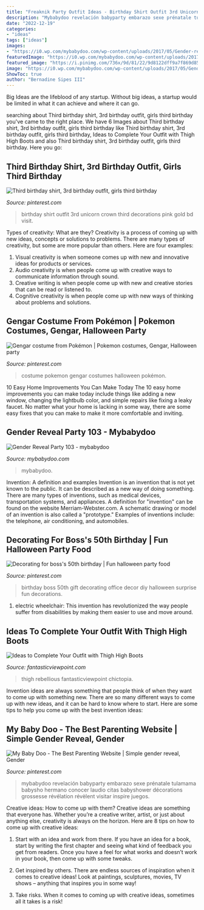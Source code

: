 ```yaml
---
title: "Freaknik Party Outfit Ideas - Birthday Shirt Outfit 3rd Unicorn Crown Third Decorations Pink Gold Bd Visit"
description: "Mybabydoo revelación babyparty embarazo sexe prénatale tulamama babysho hermano conocer laudio citas babyshower décorations grossesse révélation révèlent visitar inspire juegos"
date: "2022-12-19"
categories:
- "ideas"
tags: ["ideas"]
images:
- "https://i0.wp.com/mybabydoo.com/wp-content/uploads/2017/05/Gender-reveal-party-103.jpg?fit=621%2C960&amp;ssl=1"
featuredImage: "https://i0.wp.com/mybabydoo.com/wp-content/uploads/2017/05/Gender-reveal-party-103.jpg?fit=621%2C960&amp;ssl=1"
featured_image: "https://i.pinimg.com/736x/9d/81/22/9d8122dff9a7f869d8577b61067f6821--costume-ideas.jpg"
image: "https://i0.wp.com/mybabydoo.com/wp-content/uploads/2017/05/Gender-reveal-party-103.jpg?fit=621%2C960&amp;ssl=1"
ShowToc: true
author: "Bernadine Sipes III"
---
```



Big Ideas are the lifeblood of any startup. Without big ideas, a startup would be limited in what it can achieve and where it can go.

	

		
searching about Third birthday shirt, 3rd birthday outfit, girls third birthday you've came to the right place. We have 6 Images about Third birthday shirt, 3rd birthday outfit, girls third birthday like Third birthday shirt, 3rd birthday outfit, girls third birthday, Ideas to Complete Your Outfit with Thigh High Boots and also Third birthday shirt, 3rd birthday outfit, girls third birthday. Here you go:
		
    
## Third Birthday Shirt, 3rd Birthday Outfit, Girls Third Birthday

<img loading=lazy src="https://i.pinimg.com/736x/bd/f3/28/bdf32879eb344f035d9b62beb067560c.jpg" onerror="this.onerror=null;this.src='https://tse1.mm.bing.net/th?id=OIP.L6sx4LBa376aYhsdr1cZZwHaJ4&amp;pid=15.1';" alt="Third birthday shirt, 3rd birthday outfit, girls third birthday">

_Source: pinterest.com_

>birthday shirt outfit 3rd unicorn crown third decorations pink gold bd visit. 

	

Types of creativity: What are they?
Creativity is a process of coming up with new ideas, concepts or solutions to problems. There are many types of creativity, but some are more popular than others. Here are four examples: 
1. Visual creativity is when someone comes up with new and innovative ideas for products or services.
2. Audio creativity is when people come up with creative ways to communicate information through sound.
3. Creative writing is when people come up with new and creative stories that can be read or listened to.
4. Cognitive creativity is when people come up with new ways of thinking about problems and solutions.

    
## Gengar Costume From Pokémon | Pokemon Costumes, Gengar, Halloween Party

<img loading=lazy src="https://i.pinimg.com/736x/9d/81/22/9d8122dff9a7f869d8577b61067f6821--costume-ideas.jpg" onerror="this.onerror=null;this.src='https://tse2.mm.bing.net/th?id=OIP.eJ5rwq6R0fiQoROIMkAKbQHaJ3&amp;pid=15.1';" alt="Gengar costume from Pokémon | Pokemon costumes, Gengar, Halloween party">

_Source: pinterest.com_

>costume pokemon gengar costumes halloween pokémon. 

	

10 Easy Home Improvements You Can Make Today
The 10 easy home improvements you can make today include things like adding a new window, changing the lightbulb color, and simple repairs like fixing a leaky faucet. No matter what your home is lacking in some way, there are some easy fixes that you can make to make it more comfortable and inviting.

    
## Gender Reveal Party 103 - Mybabydoo

<img loading=lazy src="https://i0.wp.com/mybabydoo.com/wp-content/uploads/2017/05/Gender-reveal-party-103.jpg?fit=621%2C960&amp;ssl=1" onerror="this.onerror=null;this.src='https://tse3.mm.bing.net/th?id=OIP.l0ii-sYVwf-f_NkBgRB5TAHaLc&amp;pid=15.1';" alt="Gender Reveal Party 103 - mybabydoo">

_Source: mybabydoo.com_

>mybabydoo. 

	

Invention: A definition and examples
Invention is an invention that is not yet known to the public. It can be described as a new way of doing something. There are many types of inventions, such as medical devices, transportation systems, and appliances. 
A definition for "invention" can be found on the website Merriam-Webster.com. A schematic drawing or model of an invention is also called a "prototype." 
Examples of inventions include: the telephone, air conditioning, and automobiles.

    
## Decorating For Boss&#039;s 50th Birthday | Fun Halloween Party Food

<img loading=lazy src="https://i.pinimg.com/736x/4c/05/e5/4c05e55177cfbfe037df4e70497b06cf--surprise-surprise-dessert-ideas.jpg" onerror="this.onerror=null;this.src='https://tse1.mm.bing.net/th?id=OIP.tezGApVlsAx2G1dCycjBzAHaJ6&amp;pid=15.1';" alt="Decorating for boss&#039;s 50th birthday | Fun halloween party food">

_Source: pinterest.com_

>birthday boss 50th gift decorating office decor diy halloween surprise fun decorations. 

	

1) electric wheelchair: This invention has revolutionized the way people suffer from disabilities by making them easier to use and move around.

    
## Ideas To Complete Your Outfit With Thigh High Boots

<img loading=lazy src="https://www.fantasticviewpoint.com/wp-content/uploads/2013/11/haute-rebellious-boots-haute-rebellious-skirt_400.jpg" onerror="this.onerror=null;this.src='https://tse1.mm.bing.net/th?id=OIP.J9bfUFo3c0PltqYK4CNWQAHaLH&amp;pid=15.1';" alt="Ideas to Complete Your Outfit with Thigh High Boots">

_Source: fantasticviewpoint.com_

>thigh rebellious fantasticviewpoint chictopia. 

	

Invention ideas are always something that people think of when they want to come up with something new. There are so many different ways to come up with new ideas, and it can be hard to know where to start. Here are some tips to help you come up with the best invention ideas:

    
## My Baby Doo - The Best Parenting Website | Simple Gender Reveal, Gender

<img loading=lazy src="https://i.pinimg.com/736x/ab/56/3e/ab563e44b7bcbf39c4b9d593c0b4a2c0.jpg" onerror="this.onerror=null;this.src='https://tse1.mm.bing.net/th?id=OIP.IiuKy1NzNljmHVLdprR8egHaNL&amp;pid=15.1';" alt="My Baby Doo - The Best Parenting Website | Simple gender reveal, Gender">

_Source: pinterest.com_

>mybabydoo revelación babyparty embarazo sexe prénatale tulamama babysho hermano conocer laudio citas babyshower décorations grossesse révélation révèlent visitar inspire juegos. 

	

Creative ideas: How to come up with them?
Creative ideas are something that everyone has. Whether you’re a creative writer, artist, or just about anything else, creativity is always on the horizon. Here are 8 tips on how to come up with creative ideas:
1. Start with an idea and work from there. If you have an idea for a book, start by writing the first chapter and seeing what kind of feedback you get from readers. Once you have a feel for what works and doesn’t work in your book, then come up with some tweaks.

2. Get inspired by others. There are endless sources of inspiration when it comes to creative ideas! Look at paintings, sculptures, movies, TV shows – anything that inspires you in some way!

3. Take risks. When it comes to coming up with creative ideas, sometimes all it takes is a risk!

